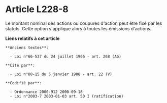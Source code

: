 # Article L228-8

Le montant nominal des actions ou coupures d'action peut être fixé par les statuts. Cette option s'applique alors à toutes
les émissions d'actions.

**Liens relatifs à cet article**

	**Anciens textes**:

	  - Loi n°66-537 du 24 juillet 1966 - art. 268 (Ab)

	**Cité par**:

	  - Loi n°88-15 du 5 janvier 1988 - art. 22 (V)

	**Codifié par**:

	  - Ordonnance 2000-912 2000-09-18
	  - Loi n°2003-7 2003-01-03 art. 50 I (ratification)
